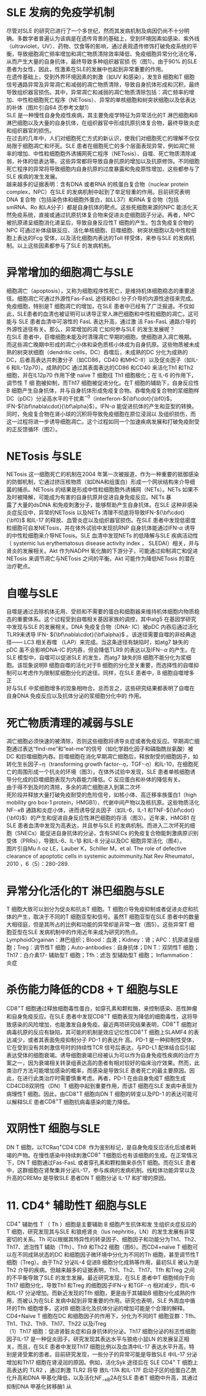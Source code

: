 # SLE 发病的免疫学机制  
尽管对SLE 的研究已进行了一个多世纪，然而其发病机制及病因仍尚不十分明确。多数学者普遍认为该病是在遗传背景的基础上，受到环境因素如感染、紫外线（ultraviolet，UV）、药物、饮食等的影响，通过表观遗传修饰打破免疫系统的平衡，导致细胞凋亡频率增加和凋亡物质清除效率降低、免疫细胞异常分化活化等，从而产生大量的自身抗体，最终导致多种组织器官损 伤（图1）。由于$90\%$ 的SLE 患者为女性，因此，性激素在SLE的发展中也起到非常重要的作用。  
在遗传基础上，受到外界环境因素的刺激（如UV 和感染），发生B 细胞和T 细胞信号通路异常及异常凋亡和减弱的凋亡物质清除，导致自身抗体形成和沉积，最终导致组织器官损伤。其中，异常凋亡和减弱的凋亡物质清除包括：凋亡频率的增加、中性粒细胞死亡程序（NETosis）、异常的单核细胞和树突状细胞以及低表达的补体（图片引自64 页参考文献1）  
SLE 是一种慢性自身免疫性疾病，其主要免疫学特征为异常活化的T 淋巴细胞和B 淋巴细胞以及大量的自身抗体，在组织器官中形成抗原抗体复合物，最终导致炎症和组织器官的损伤。  
在过去的几年中，人们对细胞死亡方式的新认识，使我们对细胞死亡的理解不仅仅局限于细胞凋亡和坏死。SLE 患者在细胞死亡的多个层面表现异常，例如凋亡频率的增加、中性粒细胞胞外诱捕网死亡程序（NETosis）、自噬、死亡物质清除减弱，补体的低表达等。这些异常都将导致自身抗原的增加以及抗原修饰。不同细胞死亡程序的异常将导致细胞内自身抗原的过度暴露和免疫原性增加，这些都参与了SLE 疾病的发生发展。  
越来越多的证据表明：含有DNA 或者RNA 的核蛋白复合物（nuclear protein complex，NPC）在SLE 的发病机制中起到了举足轻重的作用。目前研究表明DNA 复合物（包括染色体和细胞外蛋白，如LL37）和RNA 复合物（包括smRNA、Ro 和LA分子）都是自身抗体的靶点。这些死细胞来源的NPC 能活化天然免疫系统，直接或通过抗原抗体复合物来促进炎症细胞因子分泌。再者，NPC 被抗原递呈细胞消化递呈后，导致自身反应性T 细胞的产生。包含免疫复合物的NPC 可通过补体级联反应、活化单核细胞、巨噬细胞、树突状细胞以及中性粒细胞上表达的Fcg 受体，以及活化细胞内表达的Toll 样受体，来参与SLE 的发病机制。以上这些因素都参与了SLE 的发病机制。  
#  异常增加的细胞凋亡与SLE  
细胞凋亡（apoptosis），又称为细胞程序性死亡，是维持机体细胞稳态的重要途径。细胞凋亡可通过外源性Fas-FasL 途径和Bcl 分子介导的内源性途径来完成。免疫细胞，特别是T 细胞凋亡的增加，在SLE 患者中已经有了广泛报道。不仅如此，SLE患者的血清也被证明可以诱导正常人淋巴细胞和中性粒细胞的凋亡。这可能与 SLE  患者血清中可溶性的 FasL  表达升高，通过激 活 Fas-FasL  通路介导的外源性途径有关。那么，异常增加的凋 亡如何参与SLE 的发生发展呢？  
在SLE 患者中，巨噬细胞未能及时清理凋亡早期的细胞，使细胞进入凋亡晚期。而这些凋亡晚期中形成的凋亡小体和染色质核小体成为自身抗原。这些物质被未成熟的树突状细胞（dendritic cells，DC）吞噬后，未成熟的DC 分化为成熟的DC，后者高表达共刺激分子（如CD86，CD40 和MHC-Ⅱ）以及促炎因子（如IL-6 和IL-12p70）。成熟的DC 通过其表面表达的CD86 和CD40 来活化Th1 和Th2 细胞，并在IL12p70 作用下使 naïve T  细胞往 Th1  细胞极化；在 IL-6  的作用下，调节性 T  细 胞被抑制，而Th17 细胞被促进分化。在T 细胞的辅助下，自身反应性B 细胞产生自身抗体，并与自身抗体形成免疫复合物。吞噬免疫复合物的浆细胞样DC（pDC）分泌高水平的干扰素$^{-0}$（interferon-${\bf\cdot}{\bf0}$，IFN-${\bf\nabla\cdot}{\bf\alpha}$）。IFN-$\alpha$ 能促进抗体的产生和亚型的转换。同时，免疫复合物在肾小球的沉积将导致免疫细胞在原位浸润以 及组织损伤，而这一过程将进一步诱导细胞凋亡。这个过程如同一个加速疾病发展和打破免疫耐受的正反馈循环（图2）。  
#  NETosis 与SLE  
NETosis 这一细胞死亡的机制在2004 年第一次被报道，作为一种重要的抵御感染的防御机制，它通过挤压核物质（如DNA和组蛋白）形成一个网状结构来介导细菌的捕杀。NETosis 的结果是形成中性粒细胞胞外诱捕网（NETs）。NETs 如果不及时被降解，可能成为有害的自身抗原并促进自身免疫反应。NETs 暴  
露了大量的dsDNA 和免疫刺激分子，能够帮助产生自身抗体。在SLE 这种非感染炎症反应中，异常的NETosis 以及NETs 清理不彻底将导致IFN-${\bf\cdot}{\bf0}$ 和IL-17 的释放、血管炎症以及组织器官损伤。在SLE 患者中发现低密度粒细胞可自发NETosis，并在体外试验中发现抗RNP 自身抗体能通过IFN-$\alpha$ 诱导的中性粒细胞来介导NETosis。SLE 血清中发现NETs 的低降解与SLE 疾病活动性（ systemic lus erythematosus disease activity index ， SLEDAI）相关，并与肾炎的发展相关。Akt 作为NADPH 氧化酶的下游分子，可能通过抑制凋亡和促进NETosis 来调节凋亡与NETosis 之间的平衡。Akt 可能作为降低NETosis 的潜在治疗靶点。  
#  自噬与SLE  
自噬是通过去除机体无用、受损和不需要的蛋白和细胞器来维持机体细胞内物质稳态的重要体系。这个过程受到自噬相关基因家族的调控，其中atg5 在基因学研究中发现与SLE 的发展相关。DNA 免疫复合物（DNA- IC）被pDC 内吞后通过活化TLR9来诱导 IFN- ${\bf\nabla\cdot}{\bf\alpha}$ 。该途径需要自噬的非经典途径—— LC3  相关吞噬 （LAP）来完成。当这条途径有缺陷时，如atg7 缺失的pDC 虽不会影响DNA-IC 的内吞，但会降低TLR9 的表达以及IFN-$\cdot\alpha$ 的产生。在SLE 模型中，自噬可以促进SLE 的发生，而atg7 缺失的B 细胞不能分化为浆细胞。该现象说明B 细胞自噬的活化对于B 细胞的分化至关重要，而选择性的自噬抑制可以考虑作为限制浆细胞分化的途径。同样，在SLE 患者中，B 细胞自噬增多正  
好与SLE 中浆细胞增多的现象相吻合。总而言之，这些研究结果都表明了自噬在自身DNA 免疫反应以及抗体分泌的浆细胞分化中的 作用。  
#  死亡物质清理的减弱与SLE  
凋亡细胞必须快速的被清除，否则这些细胞将诱导炎症或者免疫反应。早期凋亡细胞通过表达“ﬁnd-me”和“eat-me”的信号（如化学趋化因子和磷脂酰丝氨酸）被DC 和巨噬细胞内吞。巨噬细胞在消化早期凋亡细胞后，释放耐受的细胞因子，如转化生长因子$\mathrm{-\eta}$（transforming growth factor-$\cdot\eta$，TGF-$\cdot\eta$）和IL-10，在细胞死亡的周围形成一个抗炎的环境（图3）。在体外试验中发现，SLE 患者单核细胞诱导分化成的巨噬细胞表现为内吞能力降低。C 反应蛋白和补体的降低有关。  
由于得不到及时的清除，多余的凋亡细胞进入到第二次坏  
死阶段并释放大量打破免疫耐受的危险信号，如核小体、高迁移率族蛋白1（high mobility gro box-1 protein，HMGB1）、代谢中间产物以及核抗原。这些物质活化NF-$\cdot\kappa\mathrm{B}$ 通路和炎症小体，进而诱导促炎因子（如IL-6，IL-1 和TNF-${\bf\cdot}{\bf0}$）的产生和促进自身反应性淋巴细胞的存活（图3）。近年来，HMGB1 在SLE 患者血清中发现为高表达，并且参与SLE 的发病机制。而进入二次坏死的细胞（SNECs）能促进自身抗体的分泌，含有SNECs 的免疫复合物能刺激病原识别受体（PRRs），导致IL-6、IL-1β 和IL-8 分泌以及DC 细胞异常活化（图4）。  
图片引自Mu ñ oz LE，Lauber K，Schiller M，et al. The role of defective clearance of apoptotic cells in  systemic autoimmunity.Nat Rev Rheumatol，2010 ，6（5）：280-289.  
#  异常分化活化的T 淋巴细胞与SLE  
T 细胞大致可以划分为促炎和抗炎T 细胞。T 细胞介导免疫抑制或者促进炎症和抗体的产生，取决于不同的T 细胞亚型和信号。虽然T 细胞亚型在SLE 患者中的数量大相径庭，但是其所占的比例和功能的异常却是非常一致（图5）。这些异常T 细胞亚型在SLE 发病机制中的作用近年来成为研究的热点。  
Lymphoid$\mathrm{Orgainan}$：淋巴组织；Blood：血液；Kidney：肾；APC：抗原递呈细胞；Treg：调节性T 细胞；Auto-antibodies：自身抗体；DN T：双阴性T 细胞；Th17：白介素17- 辅助型T 细胞；Tfh：滤泡 型辅助型T 细胞； Inflammation：炎症  
#  杀伤能力降低的CD8 +  T 细胞与SLE  
$\mathrm{CD8^{+}T}$ 细胞通过释放细胞毒性蛋白，如穿孔素和颗粒酶，来控制感染、恶性肿瘤和自身免疫反应。在SLE 患者中发现$\mathrm{CD8^{+}T}$ 细胞表现为降低的细胞毒性，这将导致感染的风险增加，也能激发自身免疫。最近两项研究结果表明，$\mathrm{CD8^{+}T}$ 细胞对病毒抗原的反应有缺陷，其可能的机制是效应记忆性$\mathrm{CD8^{+}T}$ 细胞上SLAMF4  的表达减少，或者其表面免疫抑制分子 PD-1  的表达升 高。PD-1 是一种抑制性受体，它在受到没有共刺激信号时的持续性TCR 信号后表达，与PD-L1 配体结合后引起表达受体的细胞衰竭。诱导细胞衰竭已经被认为可以作为自身免疫性疾病的治疗方案之一，因为衰竭相关转录组表达高的患者有相对较好的临床治疗效果。然而，此类治疗方法可能增加感染的概率，而感染是导致SLE 患者死亡的最主要原因。因此，在进行此类治疗时需要慎重考虑。再者，PD-1 在由自身免疫T 细胞生成CD4CD8双阴性（DN）T 细胞中起到重要作用，而该T 细胞在SLE 发病中表现为病理性T 细胞。因此，由$\mathrm{CD8^{+}T}$ 细胞向DN T 细胞的转变以及PD-1 的表达可能可以解释SLE 患者$\mathrm{CD8^{+}T}$ 细胞抗病毒感染的能力降低。  
#  双阴性T 细胞与SLE  
DN T 细胞，以$\mathrm{TCRa}\eta^{+}\mathrm{CD}4^{\cdot}\mathrm{CD}8^{\cdot}$ 作为鉴别标记，是自身免疫反应活化后或者耗竭的产物。在慢性感染中持续刺激${\mathrm{CD}}8^{+}$ T细胞后也有该细胞的生成。在正常情况下，DN T 细胞通过Fas-FasL 或者穿孔素和颗粒酶来杀伤T 细胞。而在SLE 患者中，这群细胞在肾聚集并分泌IL-17，参与疾病的发病机制。线粒体功能异常以及升高的CREMα 是导致SLE 患者DN T 细胞分泌 IL-17 和扩增的原因。  
# 11. $\mathsf{C D4^{+}}$  辅助性T 细胞与SLE  
$\mathrm{{CD4^{+}}}$ 辅助性 T （ Th ）细胞是主要辅助 B  细胞产生抗体和发 生组织炎症反应的T 细胞，研究发现其与SLE 和狼疮肾炎（lus nephritis，LN）的发生发展有非常密切的关系。Th 可以根据其特异性的转录因子、细胞因子和功能分为Th1、Th2、Th17、滤泡性T 辅助（Tfh）、Th9 和Th22 细胞（图6）。而CD4+naïve T 细胞可以在不同成熟状态的DC 和细胞因子微环境中分化为不同的Th 细胞，甚至调节性T 细胞（Treg）。由于Th2 分泌IL-4 促进B 细胞分化成熟等作用，最初SLE 被认为是Th2 介导的疾病。但越来越多的证据表明，Th1、Th2、Th17、Tfh 和Treg 之间的不平衡导致了SLE 的发生发展。最近研究发现，在SLE 患者中T 细胞倾向于向Th17 细胞分化，导致Th1 和Treg 的细胞因子IFN-γ 和TGF-$\cdot\eta$ 相对减少，而IL-6 和IL-17 分泌增加。而新近发现的Tfh 细胞，更是由于其辅助B 细胞分化成熟的作用，而被认为在SLE 发病中起到非常重要的作用。研究也表明，SLE 外周血中循环的Tfh 细胞增多，这对B 细胞活化及抗体分泌的增加可能是个合理的解释。  
CD4+Naïve T 细胞在DC 和细胞因子的作用下，分化为不同的T 细胞亚群：Tfh、Th1、Th2、Th9、Th17、Th22 以及iTreg  
（1）Th17 细胞：促进肾脏炎症和自身抗体的分泌。Th17 细胞分泌的标志性细胞因子IL-17 是一种促炎因子。研究发现其表达水平与狼疮小鼠LN 的发展呈正相关。而且，在SLE 患者中发现Th17 细胞比例以及血清中IL-17 表达水平升高，特别是肾受累的患者。目前研究发现，一些分子的异常可能是导致SLE 中IL-17 分泌增加和Th17 细胞在肾浸润的原因。例如，活化Syk 途径后在 SLE  $\mathrm{{CD4^{+}}}$  T  细胞上高表达的 TLR2 ，通过刺激 TLR2  将导 致IL-17A 和IL-17F 启动子区的组蛋白乙酰化升高和DNA 甲基化降低，以及活化$\mathrm{NF}_{-\kappa\mathrm{B}}$2A在SLE 患者T 细胞中升高，其通过抑制DNA 甲基化转移酶1 从  